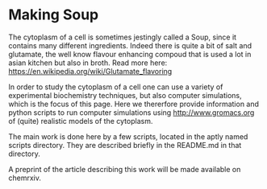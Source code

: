 # Making Soup

The cytoplasm of a cell is sometimes jestingly called a Soup, since it contains many different ingredients. Indeed there is quite a bit of salt and glutamate, the well know flavour enhancing compoud that is used a lot in asian kitchen but also in broth. Read more here: https://en.wikipedia.org/wiki/Glutamate_flavoring

In order to study the cytoplasm of a cell one can use a variety of experimental biochemistry techniques, but also computer simulations, which is the focus of this page. Here we thererfore provide information and python scripts to run computer simulations using http://www.gromacs.org of (quite) realistic models of the cytoplasm.

The main work is done here by a few scripts, located in the aptly named scripts directory. They are described briefly in the README.md in that directory.

A preprint of the article describing this work will be made available on chemrxiv.
